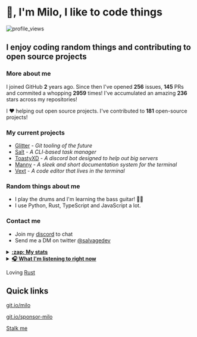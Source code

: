 # 👋, I'm Milo, I like to code things

![profile_views](https://komarev.com/ghpvc/?username=Milo123459)

## I enjoy coding random things and contributing to open source projects

### More about me

I joined GitHub **2** years ago. Since then I've opened **256** issues, **145** PRs and commited a whopping **2959** times! I've accumulated an amazing **236** stars across my repositories!

I ♥ helping out open source projects. I've contributed to **181** open-source projects!

### My current projects

* [Glitter](https://github.com/Milo123459/Glitter) - *Git tooling of the future*
* [Salt](https://github.com/Milo123459/salt) - *A CLI-based task manager*
* [ToastyXD](https://github.com/Shamil-FD/ToastyXD) - *A discord bot designed to help out big servers*
* [Manny](https://github.com/Milo123459/manny) - *A sleek and short documentation system for the terminal*
* [Vext](https://github.com/Milo123459/vext) - *A code editor that lives in the terminal*

### Random things about me

* I play the drums and I'm learning the bass guitar! 🥁🎸
* I use Python, Rust, TypeScript and JavaScript a lot.

### Contact me

* Join my [discord](https://discord.gg/3ucGCpa) to chat
* Send me a DM on twitter [@salvagedev](https://twitter.com/salvagedev)

<details>
<summary><u><b>:zap: My stats</b></u></summary>
    <a href="https://github.com/Milo123459/Milo123459">
    <img align="center" src="/github-metrics.svg" alt="Milo's github stats">
</a>
</details>

<details>
<summary><u><b> 🎧 What I'm listening to right now </u></b></summary>
  
[![spotify-github-profile](https://spotify-github-profile.vercel.app/api/view?uid=ag4njzejamkgxd0nxc5br6s8n&cover_image=true&theme=novatorem)](https://spotify-github-profile.vercel.app/api/view?uid=ag4njzejamkgxd0nxc5br6s8n&redirect=true)
  
</details>

Loving [Rust](https://rust-lang.org)

## Quick links

[git.io/milo](https://git.io/milo)

[git.io/sponsor-milo](https://git.io/sponsor-milo)

[Stalk me](https://gitstalk.netlify.app/Milo123459)
